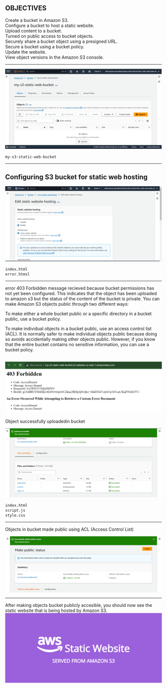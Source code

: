 ## OBJECTIVES

Create a bucket in Amazon S3.\
Configure a bucket to host a static website.\
Upload content to a bucket.\
Turned on public access to bucket objects.\
Securely share a bucket object using a presigned URL.\
Secure a bucket using a bucket policy.\
Update the website.\
View object versions in the Amazon S3 console.
___

![image](./Images/my-s3-bucket.png)
```
my-s3-static-web-bucket
```
___

## Configuring S3 bucket for static web hosting

![image](./Images/static-web-bucket-configured.png)
```
index.html
error.htmsl
```
___

error 403 Forbidden message recieved because   bucket permissions has not yet been configured. This indicates that the object has been uploaded to amazon s3 but the status of the content of the bucket is private.
You can make Amazon S3 objects public through two different ways:

To make either a whole bucket public or a specific directory in a bucket public, use a bucket policy.

To make individual objects in a bucket public, use an access control list (ACL). It is normally safer to make individual objects public because doing so avoids accidentally making other objects public. However, if you know that the entire bucket contains no sensitive information, you can use a bucket policy.

![image](./Images/error-403.png)
-

Object successfully uploadedin bucket

![image](./Images/objectsuccessfullyuploaded.png)
```
index.html
script.js
style.css
```
___

Objects in bucket made public using ACL (Access Control List)

![image](./images/objectsmadepublic.png)
___

After making objects bucket publicly accesible, you should now see the static website that is being hosted by Amazon S3.
![image](./Images/websitevissible.png)

